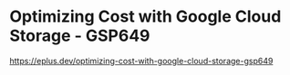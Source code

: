 # Optimizing Cost with Google Cloud Storage - GSP649

<https://eplus.dev/optimizing-cost-with-google-cloud-storage-gsp649>